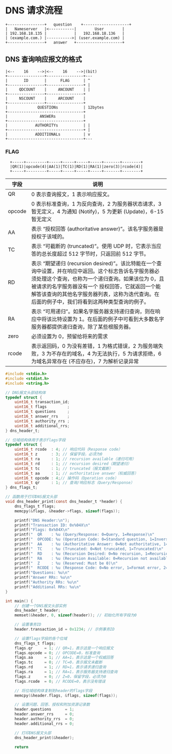 # DNS 请求流程

```shell
+----------------+   question    +--------------------+
|   Nameserver   |<-----------|        User        |
| 192.168.18.135 |            |   192.168.18.136   |
| (example.com.) |----------->| (user.example.com) |
+----------------+   answer   +--------------------+
```

## DNS 查询响应报文的格式
```shell
|<--    16    -->|<--    16    -->|(bit)
+----------------+----------------+---
|       ID       |      FLAG      | ^
+----------------+----------------+ |
|     QDCOUNT    |     ANCOUNT    | |
+----------------+----------------+
|     NSCOUNT    |     ARCOUNT    |
+----------------+----------------+
|             QUESTIONs           | 12bytes
+---------------------------------+
|              ANSWERs            |
+---------------------------------+
|            AUTHORITYs           | |
+---------------------------------+ |
|            ADDITIONALs          | v
+---------------------------------+---
```

### FLAG
```shell
  +-----+---------+-----+-----+-----+-----+-------+--------+
  |QR(1)|opcode(4)|AA(1)|TC(1)|RD(1)|RA(1)|zero(3)|rcode(4)|
  +-----+---------+-----+-----+-----+-----+-------+--------+
```
| 字段      | 说明                                                                                          |
| --------- | --------------------------------------------------------------------------------------------- |
| QR        | 0 表示查询报文，1 表示响应报文。|
| opcode    |0 表示标准查询，1 为反向查询，2 为服务器状态请求，3 暂无定义，4 为通知 (Notify)，5 为更新 (Update)，6-15 暂无定义
| AA        |表示 “授权回答 (authoritative answer)”。该名字服务器是授权于该域的。|
| TC        |表示 “可截断的 (truncated)”。使用 UDP 时，它表示当应答的总长度超过 512 字节时，只返回前 512 字节。|
| RD        |表示 “期望递归 (recursion desired)”。该比特能在一个查询中设置，并在响应中返回。这个标志告诉名字服务器必须处理这个查询，也称为一个递归查询。如果该位为 0，且被请求的名字服务器没有一个 授权回答，它就返回一个能解答该查询的其他名字服务器列表，这称为迭代查询。在后面的例子中，我们将看到这两种类型查询的例子。
| RA      |表示 “可用递归”。如果名字服务器支持递归查询，则在响应中将该比特设置为 1。在后面的例子中可看到大多数名字服务器都提供递归查询，除了某些根服务器。|
| zero    |必须设置为 0，预留给将来的需求|
| rcode   |表示返回码，0 为没有差错，1 为格式错误，2 为服务端失败，3 为不存在的域名，4 为无法执行，5 为请求拒绝，6 为域名异常存在 (不应存在)，7 为解析记录异常|存在 (不应存在)，8 为解析记录异 常不存在 (应存在)，9 为名字服务器不能认证该请求区域，10 为请求的域不在区域文件中|
```c
#include <stdio.h>
#include <stdint.h>
#include <string.h>

// DNS报文头部结构体
typedef struct {
    uint16_t transaction_id;
    uint16_t flags         ;
    uint16_t questions     ;
    uint16_t answer_rrs    ;
    uint16_t authority_rrs ;
    uint16_t additional_rrs;
} dns_header_t;

// 位域结构体用于表示flags字段
typedef struct {
    uint16_t rcode  : 4; // 响应代码（Response code）
    uint16_t z      : 3; // 保留字段，必须为0
    uint16_t ra     : 1; // recursion available（递归可用）
    uint16_t rd     : 1; // recursion desired（期望递归）
    uint16_t tc     : 1; // truncated（报文截断）
    uint16_t aa     : 1; // authoritative answer（权威回答）
    uint16_t opcode : 4;// 操作码（Operation code）
    uint16_t qr     : 1; // 查询/响应标志（Query/Response）
} dns_flags_t;

// 函数用于打印DNS报文头部
void dns_header_print(const dns_header_t *header) {
    dns_flags_t flags;
    memcpy(&flags, &header->flags, sizeof(flags));

    printf("DNS Header:\n");
    printf("Transaction ID: 0x%04X\n"                                                                          , header->transaction_id );
    printf("Flags: 0x%04X\n"                                                                                   , header->flags          );
    printf("  QR    : %u (Query/Response: 0=Query, 1=Response)\n"                                              , flags . qr             );
    printf("  OPCODE: %u (Operation Code: 0=Standard question, 1=Inverse question, 2=Server status request, etc.)\n" , flags . opcode         );
    printf("  AA    : %u (Authoritative Answer: 0=Not authoritative, 1=Authoritative)\n"                       , flags . aa             );
    printf("  TC    : %u (Truncated: 0=Not truncated, 1=Truncated)\n"                                          , flags . tc             );
    printf("  RD    : %u (Recursion Desired: 0=No recursion, 1=Recursion desired)\n"                           , flags . rd             );
    printf("  RA    : %u (Recursion Available: 0=Recursion not available, 1=Recursion available)\n"            , flags . ra             );
    printf("  Z     : %u (Reserved: Must be 0)\n"                                                              , flags . z              );
    printf("  RCODE : %u (Response Code: 0=No error, 1=Format error, 2=Server failure, etc.)\n"                , flags . rcode          );
    printf("Questions: %u\n"                                                                                   , header->questions      );
    printf("Answer RRs: %u\n"                                                                                  , header->answer_rrs     );
    printf("Authority RRs: %u\n"                                                                               , header->authority_rrs  );
    printf("Additional RRs: %u\n"                                                                              , header->additional_rrs );
}

int main() {
    // 创建一个DNS报文头部实例
    dns_header_t header;
    memset(&header, 0, sizeof(header)); // 初始化所有字段为0

    // 设置事务ID
    header.transaction_id = 0x1234; // 示例事务ID

    // 设置flags字段的各个位域
    dns_flags_t flags;
    flags.qr     = 1; // QR=1，表示这是一个响应报文
    flags.opcode = 0; // OPCODE=0，标准查询
    flags.aa     = 1; // AA=1，表示这是一个权威回答
    flags.tc     = 0; // TC=0，表示报文未截断
    flags.rd     = 1; // RD=1，表示请求递归查询
    flags.ra     = 1; // RA=1，表示服务器支持递归查询
    flags.z      = 0; // Z=0，保留字段，必须为0
    flags.rcode  = 0; // RCODE=0，表示没有错误

    // 将位域结构体复制到header的flags字段
    memcpy(&header.flags, &flags, sizeof(flags));

    // 设置问题、回答、授权和附加资源记录数
    header.questions      = 1;
    header.answer_rrs     = 0;
    header.authority_rrs  = 0;
    header.additional_rrs = 0;

    // 打印DNS报文头部
    dns_header_print(&header);

    return 
```